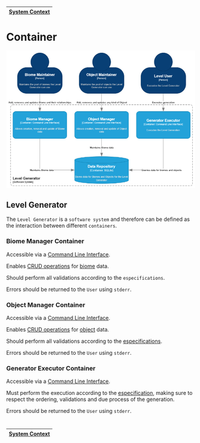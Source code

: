 | [System Context](system.md) |
| --------------------------- |

# Container

![Container](diagrams/imgs/container.png)

## Level Generator

The `Level Generator` is a `software system` and therefore can be defined as the interaction between different `containers`.

### Biome Manager Container

Accessible via a [Command Line Interface](https://en.wikipedia.org/wiki/Command-line_interface).

Enables [CRUD operations](https://en.wikipedia.org/wiki/Create,_read,_update_and_delete) for [biome](../requirements/definitions/biome_definition.md) data.

Should perform all validations according to the `especifications`.

Errors should be returned to the `User` using `stderr`.

### Object Manager Container

Accessible via a [Command Line Interface](https://en.wikipedia.org/wiki/Command-line_interface).

Enables [CRUD operations](https://en.wikipedia.org/wiki/Create,_read,_update_and_delete) for [object](../requirements/definitions/object_definition.md) data.

Should perform all validations according to the [especifications](../requirements/generation/rooms.md).

Errors should be returned to the `User` using `stderr`.

### Generator Executor Container

Accessible via a [Command Line Interface](https://en.wikipedia.org/wiki/Command-line_interface).

Must perform the execution according to the [especification](../requirements/generation/README.md), making sure to respect the ordering, validations and due process of the generation.

Errors should be returned to the `User` using `stderr`.

#

| [System Context](system.md) |
| --------------------------- |
